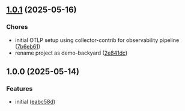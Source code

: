 ## [1.0.1](https://github.com/ademkoc/demo-backyard/compare/v1.0.0...v1.0.1) (2025-05-16)

### Chores

* initial OTLP setup using collector-contrib for observability pipeline ([7b6eb61](https://github.com/ademkoc/demo-backyard/commit/7b6eb6116f8dfd7b9ec6b15a79ff4435e951786e))
* rename project as demo-backyard ([2e841dc](https://github.com/ademkoc/demo-backyard/commit/2e841dc560007e988677278ce0f057f4ba39dfc3))

## 1.0.0 (2025-05-14)

### Features

* initial ([eabc58d](https://github.com/ademkoc/mikro-orm-demo/commit/eabc58da7c9352cfb04138c28334866bcc573373))
